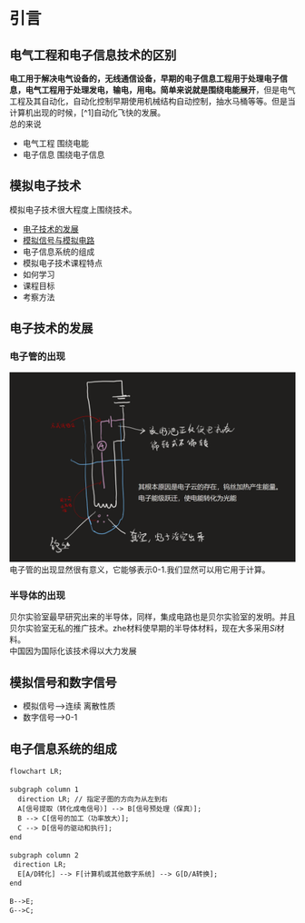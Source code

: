 # 引言

## 电气工程和电子信息技术的区别  

**电工用于解决电气设备的，无线通信设备，早期的电子信息工程用于处理电子信息，电气工程用于处理发电，输电，用电。简单来说就是围绕电能展开**，但是电气工程及其自动化，自动化控制早期使用机械结构自动控制，抽水马桶等等。但是当计算机出现的时候，[^1]自动化飞快的发展。  
总的来说  

- 电气工程  围绕电能
- 电子信息  围绕电子信息

## 模拟电子技术  

模拟电子技术很大程度上围绕技术。

- [电子技术的发展](#1)
- [模拟信号与模拟电路](#模拟信号和数字信号)
- 电子信息系统的组成
- 模拟电子技术课程特点
- 如何学习
- 课程目标
- 考察方法

<h2 id="1">电子技术的发展</h2>  

### 电子管的出现  

![Alt text](image.png)
电子管的出现显然很有意义，它能够表示0-1.我们显然可以用它用于计算。

### 半导体的出现  

贝尔实验室最早研究出来的半导体，同样，集成电路也是贝尔实验室的发明。并且贝尔实验室无私的推广技术。zhe材料使早期的半导体材料，现在大多采用*Si*材料。  
中国因为国际化该技术得以大力发展  

## 模拟信号和数字信号

- 模拟信号-->连续
离散性质
- 数字信号-->0-1

## 电子信息系统的组成  

```mermaid
flowchart LR;

subgraph column 1
  direction LR; // 指定子图的方向为从左到右
  A[信号提取（转化成电信号）] --> B[信号预处理（保真）];
  B --> C[信号的加工（功率放大）];
  C --> D[信号的驱动和执行];
end

subgraph column 2
 direction LR;
  E[A/D转化] --> F[计算机或其他数字系统] --> G[D/A转换];
end

B-->E;
G-->C;
```
